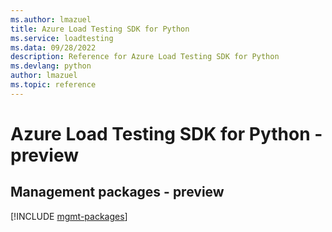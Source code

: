 ```yaml
---
ms.author: lmazuel
title: Azure Load Testing SDK for Python
ms.service: loadtesting
ms.data: 09/28/2022
description: Reference for Azure Load Testing SDK for Python
ms.devlang: python
author: lmazuel
ms.topic: reference
---
```

# Azure Load Testing SDK for Python - preview

## Management packages - preview
[!INCLUDE [mgmt-packages](load-testing-mgmt-index.md)]